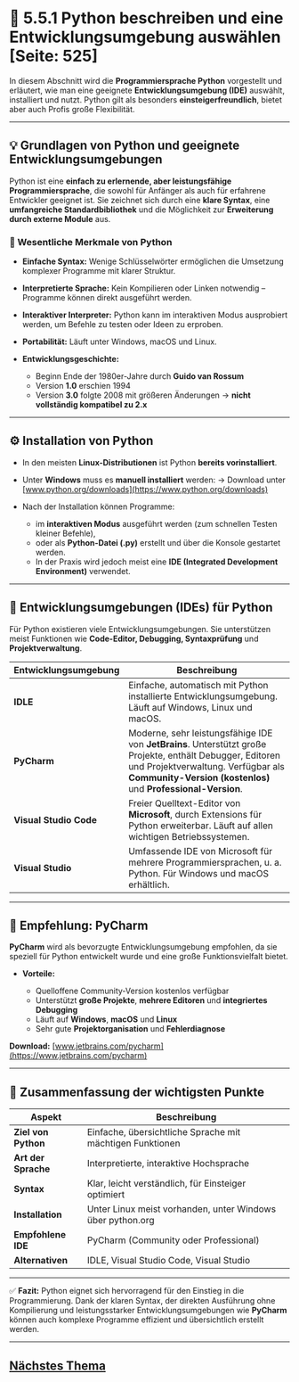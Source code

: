 # 🐍 5.5.1 Python beschreiben und eine Entwicklungsumgebung auswählen [Seite: 525]

In diesem Abschnitt wird die **Programmiersprache Python** vorgestellt und erläutert, wie man eine geeignete **Entwicklungsumgebung (IDE)** auswählt, installiert und nutzt. Python gilt als besonders **einsteigerfreundlich**, bietet aber auch Profis große Flexibilität.

---

## 💡 Grundlagen von Python und geeignete Entwicklungsumgebungen

Python ist eine **einfach zu erlernende, aber leistungsfähige Programmiersprache**, die sowohl für Anfänger als auch für erfahrene Entwickler geeignet ist. Sie zeichnet sich durch eine **klare Syntax**, eine **umfangreiche Standardbibliothek** und die Möglichkeit zur **Erweiterung durch externe Module** aus.

### 🧱 Wesentliche Merkmale von Python

* **Einfache Syntax:** Wenige Schlüsselwörter ermöglichen die Umsetzung komplexer Programme mit klarer Struktur.
* **Interpretierte Sprache:** Kein Kompilieren oder Linken notwendig – Programme können direkt ausgeführt werden.
* **Interaktiver Interpreter:** Python kann im interaktiven Modus ausprobiert werden, um Befehle zu testen oder Ideen zu erproben.
* **Portabilität:** Läuft unter Windows, macOS und Linux.
* **Entwicklungsgeschichte:**

  * Beginn Ende der 1980er-Jahre durch **Guido van Rossum**
  * Version **1.0** erschien 1994
  * Version **3.0** folgte 2008 mit größeren Änderungen → **nicht vollständig kompatibel zu 2.x**

---

## ⚙️ Installation von Python

* In den meisten **Linux-Distributionen** ist Python **bereits vorinstalliert**.
* Unter **Windows** muss es **manuell installiert** werden:
  → Download unter [www.python.org/downloads](https://www.python.org/downloads)
* Nach der Installation können Programme:

  * im **interaktiven Modus** ausgeführt werden (zum schnellen Testen kleiner Befehle),
  * oder als **Python-Datei (.py)** erstellt und über die Konsole gestartet werden.
  * In der Praxis wird jedoch meist eine **IDE (Integrated Development Environment)** verwendet.

---

## 🧰 Entwicklungsumgebungen (IDEs) für Python

Für Python existieren viele Entwicklungsumgebungen. Sie unterstützen meist Funktionen wie **Code-Editor, Debugging, Syntaxprüfung** und **Projektverwaltung**.

| **Entwicklungsumgebung** | **Beschreibung**                                                                                                                                                                                                 |
| ------------------------ | ---------------------------------------------------------------------------------------------------------------------------------------------------------------------------------------------------------------- |
| **IDLE**                 | Einfache, automatisch mit Python installierte Entwicklungsumgebung. Läuft auf Windows, Linux und macOS.                                                                                                          |
| **PyCharm**              | Moderne, sehr leistungsfähige IDE von **JetBrains**. Unterstützt große Projekte, enthält Debugger, Editoren und Projektverwaltung. Verfügbar als **Community-Version (kostenlos)** und **Professional-Version**. |
| **Visual Studio Code**   | Freier Quelltext-Editor von **Microsoft**, durch Extensions für Python erweiterbar. Läuft auf allen wichtigen Betriebssystemen.                                                                                  |
| **Visual Studio**        | Umfassende IDE von Microsoft für mehrere Programmiersprachen, u. a. Python. Für Windows und macOS erhältlich.                                                                                                    |

---

## 🧩 Empfehlung: PyCharm

**PyCharm** wird als bevorzugte Entwicklungsumgebung empfohlen, da sie speziell für Python entwickelt wurde und eine große Funktionsvielfalt bietet.

* **Vorteile:**

  * Quelloffene Community-Version kostenlos verfügbar
  * Unterstützt **große Projekte**, **mehrere Editoren** und **integriertes Debugging**
  * Läuft auf **Windows**, **macOS** und **Linux**
  * Sehr gute **Projektorganisation** und **Fehlerdiagnose**

**Download:** [www.jetbrains.com/pycharm](https://www.jetbrains.com/pycharm)

---

## 🧭 Zusammenfassung der wichtigsten Punkte

| **Aspekt**          | **Beschreibung**                                           |
| ------------------- | ---------------------------------------------------------- |
| **Ziel von Python** | Einfache, übersichtliche Sprache mit mächtigen Funktionen  |
| **Art der Sprache** | Interpretierte, interaktive Hochsprache                    |
| **Syntax**          | Klar, leicht verständlich, für Einsteiger optimiert        |
| **Installation**    | Unter Linux meist vorhanden, unter Windows über python.org |
| **Empfohlene IDE**  | PyCharm (Community oder Professional)                      |
| **Alternativen**    | IDLE, Visual Studio Code, Visual Studio                    |

---

✅ **Fazit:**
Python eignet sich hervorragend für den Einstieg in die Programmierung. Dank der klaren Syntax, der direkten Ausführung ohne Kompilierung und leistungsstarker Entwicklungsumgebungen wie **PyCharm** können auch komplexe Programme effizient und übersichtlich erstellt werden.
 

 
 
 
 ---
 
 ## [Nächstes Thema](./5.5.2_Ein_erstes_Programm_implementieren_und_ausfuehren.md)
